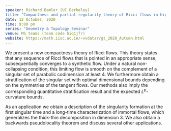 ```yaml
---
speaker: Richard Bamler (UC Berkeley)
title: "Compactness and partial regularity theory of Ricci flows in higher dimensions"
date: 12 October, 2020
time: 9:00 pm
series: "Geometry & Topology Seminar"
venue: MS teams (team code hiq1jfr)
website: https://math.iisc.ac.in/~vvdatar/gt_2020_Autumn.html
---
```


We present a new compactness theory of Ricci flows. This theory states that any sequence of Ricci flows that is pointed in an appropriate sense, 
subsequentially converges to a synthetic flow. Under a natural non-collapsing condition, this limiting flow is smooth on the complement of a singular 
set of parabolic codimension at least 4. We furthermore obtain a stratification of the singular set with optimal dimensional bounds depending on the 
symmetries of the tangent flows. Our methods also imply the corresponding quantitative stratification result and  the expected $L^p$-curvature bounds.

As an application we obtain a description of the singularity formation at the first singular time and a long-time characterization of immortal flows, 
which generalizes the thick-thin decomposition in dimension 3. We also obtain a backwards pseudolocality theorem and discuss several other applications.
